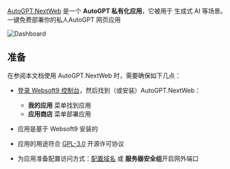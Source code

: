 [AutoGPT.NextWeb](https://github.com/ConnectAI-E/AutoGPT-Next-Web) 是一个 **AutoGPT 私有化应用**，它被用于 生成式 AI  等场景。一键免费部署你的私人AutoGPT 网页应用


![Dashboard](https://libs.websoft9.com/Websoft9/DocsPicture/zh/autogptnextweb/autogptnextweb-gui-websoft9.png)


## 准备

在参阅本文档使用 AutoGPT.NextWeb 时，需要确保如下几点：

- [登录 Websoft9 控制台](./login-console)，然后找到（或安装）AutoGPT.NextWeb：
  - **我的应用** 菜单找到应用 
  - **应用商店** 菜单部署应用

- 应用是基于 Websoft9 安装的


- 应用的用途符合 [GPL-3.0](https://opensource.org/licenses/GPL-3.0) 开源许可协议


- 为应用准备配置访问方式：[配置域名](./domain-set) 或 **服务器安全组**开启网外端口